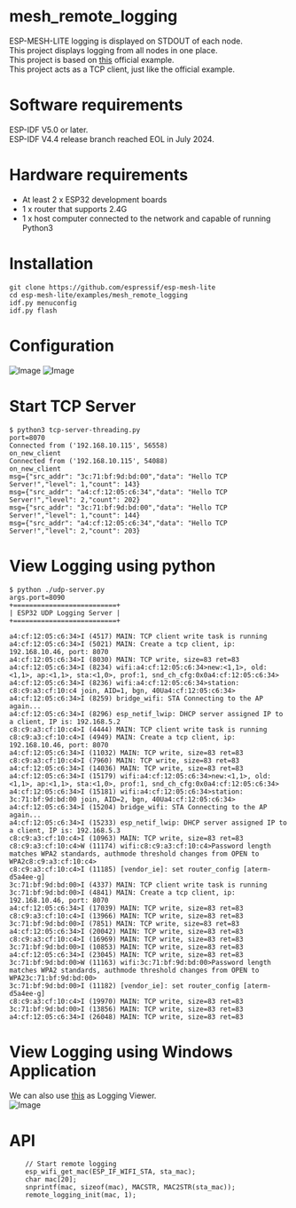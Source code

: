 # mesh_remote_logging
ESP-MESH-LITE logging is displayed on STDOUT of each node.   
This project displays logging from all nodes in one place.   
This project is based on [this](https://github.com/espressif/esp-mesh-lite/tree/master/examples/mesh_local_control) official example.   
This project acts as a TCP client, just like the official example.   

# Software requirements
ESP-IDF V5.0 or later.   
ESP-IDF V4.4 release branch reached EOL in July 2024.   

# Hardware requirements
- At least 2 x ESP32 development boards
- 1 x router that supports 2.4G
- 1 x host computer connected to the network and capable of running Python3

# Installation
```
git clone https://github.com/espressif/esp-mesh-lite
cd esp-mesh-lite/examples/mesh_remote_logging
idf.py menuconfig
idf.py flash
```

# Configuration
![Image](https://github.com/user-attachments/assets/e2f8a337-0da2-4d04-bc13-edcee66e7d72)
![Image](https://github.com/user-attachments/assets/d86143b1-ddb8-40fb-aae5-63b129a068c8)

# Start TCP Server
```
$ python3 tcp-server-threading.py
port=8070
Connected from ('192.168.10.115', 56558)
on_new_client
Connected from ('192.168.10.115', 54088)
on_new_client
msg={"src_addr": "3c:71:bf:9d:bd:00","data": "Hello TCP Server!","level": 1,"count": 143}
msg={"src_addr": "a4:cf:12:05:c6:34","data": "Hello TCP Server!","level": 2,"count": 202}
msg={"src_addr": "3c:71:bf:9d:bd:00","data": "Hello TCP Server!","level": 1,"count": 144}
msg={"src_addr": "a4:cf:12:05:c6:34","data": "Hello TCP Server!","level": 2,"count": 203}
```

# View Logging using python
```
$ python ./udp-server.py
args.port=8090
+==========================+
| ESP32 UDP Logging Server |
+==========================+

a4:cf:12:05:c6:34>I (4517) MAIN: TCP client write task is running
a4:cf:12:05:c6:34>I (5021) MAIN: Create a tcp client, ip: 192.168.10.46, port: 8070
a4:cf:12:05:c6:34>I (8030) MAIN: TCP write, size=83 ret=83
a4:cf:12:05:c6:34>I (8234) wifi:a4:cf:12:05:c6:34>new:<1,1>, old:<1,1>, ap:<1,1>, sta:<1,0>, prof:1, snd_ch_cfg:0x0a4:cf:12:05:c6:34>
a4:cf:12:05:c6:34>I (8236) wifi:a4:cf:12:05:c6:34>station: c8:c9:a3:cf:10:c4 join, AID=1, bgn, 40Ua4:cf:12:05:c6:34>
a4:cf:12:05:c6:34>I (8259) bridge_wifi: STA Connecting to the AP again...
a4:cf:12:05:c6:34>I (8296) esp_netif_lwip: DHCP server assigned IP to a client, IP is: 192.168.5.2
c8:c9:a3:cf:10:c4>I (4444) MAIN: TCP client write task is running
c8:c9:a3:cf:10:c4>I (4949) MAIN: Create a tcp client, ip: 192.168.10.46, port: 8070
a4:cf:12:05:c6:34>I (11032) MAIN: TCP write, size=83 ret=83
c8:c9:a3:cf:10:c4>I (7960) MAIN: TCP write, size=83 ret=83
a4:cf:12:05:c6:34>I (14036) MAIN: TCP write, size=83 ret=83
a4:cf:12:05:c6:34>I (15179) wifi:a4:cf:12:05:c6:34>new:<1,1>, old:<1,1>, ap:<1,1>, sta:<1,0>, prof:1, snd_ch_cfg:0x0a4:cf:12:05:c6:34>
a4:cf:12:05:c6:34>I (15181) wifi:a4:cf:12:05:c6:34>station: 3c:71:bf:9d:bd:00 join, AID=2, bgn, 40Ua4:cf:12:05:c6:34>
a4:cf:12:05:c6:34>I (15204) bridge_wifi: STA Connecting to the AP again...
a4:cf:12:05:c6:34>I (15233) esp_netif_lwip: DHCP server assigned IP to a client, IP is: 192.168.5.3
c8:c9:a3:cf:10:c4>I (10963) MAIN: TCP write, size=83 ret=83
c8:c9:a3:cf:10:c4>W (11174) wifi:c8:c9:a3:cf:10:c4>Password length matches WPA2 standards, authmode threshold changes from OPEN to WPA2c8:c9:a3:cf:10:c4>
c8:c9:a3:cf:10:c4>I (11185) [vendor_ie]: set router_config [aterm-d5a4ee-g]
3c:71:bf:9d:bd:00>I (4337) MAIN: TCP client write task is running
3c:71:bf:9d:bd:00>I (4841) MAIN: Create a tcp client, ip: 192.168.10.46, port: 8070
a4:cf:12:05:c6:34>I (17039) MAIN: TCP write, size=83 ret=83
c8:c9:a3:cf:10:c4>I (13966) MAIN: TCP write, size=83 ret=83
3c:71:bf:9d:bd:00>I (7851) MAIN: TCP write, size=83 ret=83
a4:cf:12:05:c6:34>I (20042) MAIN: TCP write, size=83 ret=83
c8:c9:a3:cf:10:c4>I (16969) MAIN: TCP write, size=83 ret=83
3c:71:bf:9d:bd:00>I (10853) MAIN: TCP write, size=83 ret=83
a4:cf:12:05:c6:34>I (23045) MAIN: TCP write, size=83 ret=83
3c:71:bf:9d:bd:00>W (11163) wifi:3c:71:bf:9d:bd:00>Password length matches WPA2 standards, authmode threshold changes from OPEN to WPA23c:71:bf:9d:bd:00>
3c:71:bf:9d:bd:00>I (11182) [vendor_ie]: set router_config [aterm-d5a4ee-g]
c8:c9:a3:cf:10:c4>I (19970) MAIN: TCP write, size=83 ret=83
3c:71:bf:9d:bd:00>I (13856) MAIN: TCP write, size=83 ret=83
a4:cf:12:05:c6:34>I (26048) MAIN: TCP write, size=83 ret=83
```

# View Logging using Windows Application
We can also use [this](https://apps.microsoft.com/detail/9p4nn1x0mmzr?hl=ja-JP&gl=JP) as Logging Viewer.   
![Image](https://github.com/user-attachments/assets/4405c2c9-c1e9-4afb-91af-6bd31e68b5ad)


# API
```
    // Start remote logging
    esp_wifi_get_mac(ESP_IF_WIFI_STA, sta_mac);
    char mac[20];
    snprintf(mac, sizeof(mac), MACSTR, MAC2STR(sta_mac));
    remote_logging_init(mac, 1);
```
